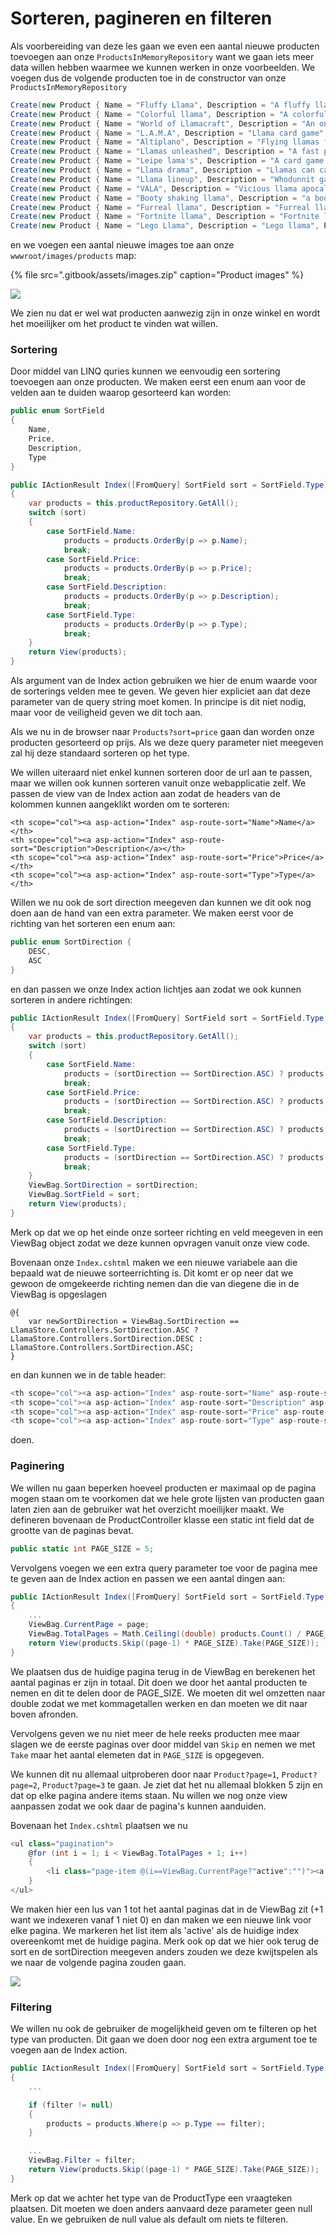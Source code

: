 # Sorteren, pagineren en filteren

Als voorbereiding van deze les gaan we even een aantal nieuwe producten toevoegen aan onze `ProductsInMemoryRepository` want we gaan iets meer data willen hebben waarmee we kunnen werken in onze voorbeelden. We voegen dus de volgende producten toe in de constructor van onze `ProductsInMemoryRepository` 

```csharp
Create(new Product { Name = "Fluffy Llama", Description = "A fluffy llama for the kids", Price = 9.99M, ImageURL = "~/images/products/1.jpg", Type = ProductType.StuffedAnimal });
Create(new Product { Name = "Colorful llama", Description = "A colorful llama for the larger kids", Price = 19.99M, ImageURL = "~/images/products/2.jpg", Type = ProductType.StuffedAnimal });
Create(new Product { Name = "World of Llamacraft", Description = "An online RPG about llamas", Price = 59.99M, ImageURL = "~/images/products/3.png", Type = ProductType.ComputerGame });
Create(new Product { Name = "L.A.M.A", Description = "Llama card game", Price = 9.99M, ImageURL = "~/images/products/4.jpg", Type = ProductType.BoardGame });
Create(new Product { Name = "Altiplano", Description = "Flying llamas for everyone", Price = 12.99M, ImageURL = "~/images/products/5.jpg", Type = ProductType.BoardGame });
Create(new Product { Name = "Llamas unleashed", Description = "A fast paced llama game about crazy llamas", Price = 12.99M, ImageURL = "~/images/products/6.jpg", Type = ProductType.BoardGame });
Create(new Product { Name = "Leipe lama's", Description = "A card game about very dodgy llamas", Price = 12.99M, ImageURL = "~/images/products/7.jpg", Type = ProductType.BoardGame });
Create(new Product { Name = "Llama drama", Description = "Llamas can cause drama too", Price = 39.99M, ImageURL = "~/images/products/8.jpg", Type = ProductType.BoardGame });
Create(new Product { Name = "Llama lineup", Description = "Whodunnit game about llamas", Price = 20.99M, ImageURL = "~/images/products/9.jpg", Type = ProductType.BoardGame });
Create(new Product { Name = "VALA", Description = "Vicious llama apocalypse", Price = 49.99M, ImageURL = "~/images/products/10.jpg", Type = ProductType.ComputerGame });
Create(new Product { Name = "Booty shaking llama", Description = "a booty shaking llama", Price = 12.99M, ImageURL = "~/images/products/11.jpg", Type = ProductType.PlasticToy });
Create(new Product { Name = "Furreal llama", Description = "Furreal llama", Price = 12.99M, ImageURL = "~/images/products/12.jpg", Type = ProductType.StuffedAnimal });
Create(new Product { Name = "Fortnite llama", Description = "Fortnite llama", Price = 22.99M, ImageURL = "~/images/products/13.jpg", Type = ProductType.StuffedAnimal });
Create(new Product { Name = "Lego Llama", Description = "Lego llama", Price = 22.99M, ImageURL = "~/images/products/14.jpg", Type = ProductType.StuffedAnimal });
```

en we voegen een aantal nieuwe images toe aan onze `wwwroot/images/products` map:

{% file src=".gitbook/assets/images.zip" caption="Product images" %}

![](.gitbook/assets/image%20%2872%29.png)

We zien nu dat er wel wat producten aanwezig zijn in onze winkel en wordt het moeilijker om het product te vinden wat willen.

### Sortering

Door middel van LINQ quries kunnen we eenvoudig een sortering toevoegen aan onze producten. We maken eerst een enum aan voor de velden aan te duiden waarop gesorteerd kan worden:

```csharp
public enum SortField
{
    Name,
    Price,
    Description,
    Type
}
```

```csharp
public IActionResult Index([FromQuery] SortField sort = SortField.Type)
{
    var products = this.productRepository.GetAll();
    switch (sort)
    {
        case SortField.Name:
            products = products.OrderBy(p => p.Name);
            break;
        case SortField.Price:
            products = products.OrderBy(p => p.Price);
            break;
        case SortField.Description:
            products = products.OrderBy(p => p.Description);
            break;
        case SortField.Type:
            products = products.OrderBy(p => p.Type);
            break;
    }
    return View(products);
}
```

Als argument van de Index action gebruiken we hier de enum waarde voor de sorterings velden mee te geven. We geven hier expliciet aan dat deze parameter van de query string moet komen. In principe is dit niet nodig, maar voor de veiligheid geven we dit toch aan.

Als we nu in de browser naar `Products?sort=price` gaan dan worden onze producten gesorteerd op prijs. Als we deze query parameter niet meegeven zal hij deze standaard sorteren op het type.

We willen uiteraard niet enkel kunnen sorteren door de url aan te passen, maar we willen ook kunnen sorteren vanuit onze webapplicatie zelf. We passen de view van de Index action aan zodat de headers van de kolommen kunnen aangeklikt worden om te sorteren:

```markup
<th scope="col"><a asp-action="Index" asp-route-sort="Name">Name</a></th>
<th scope="col"><a asp-action="Index" asp-route-sort="Description">Description</a></th>
<th scope="col"><a asp-action="Index" asp-route-sort="Price">Price</a></th>
<th scope="col"><a asp-action="Index" asp-route-sort="Type">Type</a></th>
```

Willen we nu ook de sort direction meegeven dan kunnen we dit ook nog doen aan de hand van een extra parameter. We maken eerst voor de richting van het sorteren een enum aan:

```csharp
public enum SortDirection {
    DESC,
    ASC
}
```

en dan passen we onze Index action lichtjes aan zodat we ook kunnen sorteren in andere richtingen:

```csharp
public IActionResult Index([FromQuery] SortField sort = SortField.Type, [FromQuery] SortDirection sortDirection = SortDirection.ASC)
{
    var products = this.productRepository.GetAll();
    switch (sort)
    {
        case SortField.Name:
            products = (sortDirection == SortDirection.ASC) ? products.OrderBy(p => p.Name) : products.OrderByDescending(p => p.Name);
            break;
        case SortField.Price:
            products = (sortDirection == SortDirection.ASC) ? products.OrderBy(p => p.Price) : products.OrderByDescending(p => p.Price);
            break;
        case SortField.Description:
            products = (sortDirection == SortDirection.ASC) ? products.OrderBy(p => p.Description) : products.OrderByDescending(p => p.Description);
            break;
        case SortField.Type:
            products = (sortDirection == SortDirection.ASC) ? products.OrderBy(p => p.Type) : products.OrderByDescending(p => p.Type);
            break;
    }
    ViewBag.SortDirection = sortDirection;
    ViewBag.SortField = sort;    
    return View(products);
}
```

Merk op dat we op het einde onze sorteer richting en veld meegeven in een ViewBag object zodat we deze kunnen opvragen vanuit onze view code.

Bovenaan onze `Index.cshtml` maken we een nieuwe variabele aan die bepaald wat de nieuwe sorteerrichting is. Dit komt er op neer dat we gewoon de omgekeerde richting nemen dan die van diegene die in de ViewBag is opgeslagen

```text
@{
    var newSortDirection = ViewBag.SortDirection == LlamaStore.Controllers.SortDirection.ASC ? LlamaStore.Controllers.SortDirection.DESC : LlamaStore.Controllers.SortDirection.ASC;
}
```

en dan kunnen we in de table header:

```csharp
<th scope="col"><a asp-action="Index" asp-route-sort="Name" asp-route-sortDirection="@newSortDirection">Name</a></th>
<th scope="col"><a asp-action="Index" asp-route-sort="Description" asp-route-sortDirection="@newSortDirection">Description</a></th>
<th scope="col"><a asp-action="Index" asp-route-sort="Price" asp-route-sortDirection="@newSortDirection">Price</a></th>
<th scope="col"><a asp-action="Index" asp-route-sort="Type" asp-route-sortDirection="@newSortDirection">Type</a></th>
```

doen.

### Paginering

We willen nu gaan beperken hoeveel producten er maximaal op de pagina mogen staan om te voorkomen dat we hele grote lijsten van producten gaan laten zien aan de gebruiker wat het overzicht moeilijker maakt. We defineren bovenaan de ProductController klasse een static int field dat de grootte van de paginas bevat.

```csharp
public static int PAGE_SIZE = 5;
```

Vervolgens voegen we een extra query parameter toe voor de pagina mee te geven aan de Index action en passen we een aantal dingen aan:

```csharp
public IActionResult Index([FromQuery] SortField sort = SortField.Type, [FromQuery] SortDirection sortDirection = SortDirection.ASC, [FromQuery] int page = 1)
{
    ...
    ViewBag.CurrentPage = page;
    ViewBag.TotalPages = Math.Ceiling((double) products.Count() / PAGE_SIZE);
    return View(products.Skip((page-1) * PAGE_SIZE).Take(PAGE_SIZE));
}
```

We plaatsen dus de huidige pagina terug in de ViewBag en berekenen het aantal paginas er zijn in totaal. Dit doen we door het aantal producten te nemen en dit te delen door de PAGE\_SIZE. We moeten dit wel omzetten naar double zodat we met kommagetallen werken en dan moeten we dit naar boven afronden.

Vervolgens geven we nu niet meer de hele reeks producten mee maar slagen we de eerste paginas over door middel van `Skip` en nemen we met `Take` maar het aantal elemeten dat in `PAGE_SIZE` is opgegeven.  

We kunnen dit nu allemaal uitproberen door naar `Product?page=1`, `Product?page=2`, `Product?page=3` te gaan. Je ziet dat het nu allemaal blokken 5 zijn en dat op elke pagina andere items staan. Nu willen we nog onze view aanpassen zodat we ook daar de pagina's kunnen aanduiden.

Bovenaan het `Index.cshtml` plaatsen we nu

```csharp
<ul class="pagination">
    @for (int i = 1; i < ViewBag.TotalPages + 1; i++)
    {
        <li class="page-item @(i==ViewBag.CurrentPage?"active":"")"><a class="page-link" asp-action="Index" asp-route-page="@i" asp-route-sort="@ViewBag.SortField" asp-route-sortDirection="@ViewBag.SortDirection">@i</a></li>
    }
</ul>
```

We maken hier een lus van 1 tot het aantal paginas dat in de ViewBag zit \(+1 want we indexeren vanaf 1 niet 0\) en dan maken we een nieuwe link voor elke pagina. We markeren het list item als 'active' als de huidige index overeenkomt met de huidige pagina. Merk ook op dat we hier ook terug de sort en de sortDirection meegeven anders zouden we deze kwijtspelen als we naar de volgende pagina zouden gaan.

![](.gitbook/assets/image%20%2871%29.png)

### Filtering

We willen nu ook de gebruiker de mogelijkheid geven om te filteren op het type van producten. Dit gaan we doen door nog een extra argument toe te voegen aan de Index action.

```csharp
public IActionResult Index([FromQuery] SortField sort = SortField.Type, [FromQuery] SortDirection sortDirection = SortDirection.ASC, [FromQuery] int page = 1, [FromQuery] ProductType? filter = null)
{
    ...

    if (filter != null)
    {
        products = products.Where(p => p.Type == filter);
    }

    ...
    ViewBag.Filter = filter;
    return View(products.Skip((page-1) * PAGE_SIZE).Take(PAGE_SIZE));
}
```

Merk op dat we achter het type van de ProductType een vraagteken plaatsen. Dit moeten we doen anders aanvaard deze parameter geen null value. En we gebruiken de null value als default om niets te filteren.

